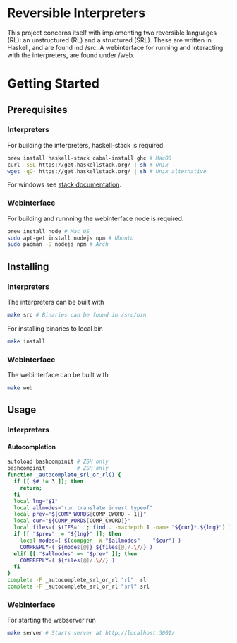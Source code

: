 # Reversible Interpreters

This project concerns itself with implementing two reversible languages (RL): an unstructured (RL) and a structured (SRL).
These are written in Haskell, and are found ind /src.
A webinterface for running and interacting with the interpreters, are found under /web.

# Getting Started

## Prerequisites

### Interpreters
For building the interpreters, haskell-stack is required.
```bash
brew install haskell-stack cabal-install ghc # MacOS
curl -sSL https://get.haskellstack.org/ | sh # Unix
wget -qO- https://get.haskellstack.org/ | sh # Unix alternative
```
For windows see [stack documentation](https://docs.haskellstack.org/en/stable/README/).

### Webinterface
For building and runnning the webinterface node is required.
```bash
brew install node # Mac OS
sudo apt-get install nodejs npm # Ubuntu
sudo pacman -S nodejs npm # Arch
```

## Installing

### Interpreters

The interpreters can be built with
```bash
make src # Binaries can be found in /src/bin
```

For installing binaries to local bin
```bash
make install
```

### Webinterface
The webinterface can be built with
```bash
make web
```

## Usage

### Interpreters

#### Autocompletion

```bash
autoload bashcompinit # ZSH only
bashcompinit          # ZSH only
function _autocomplete_srl_or_rl() {
  if [[ $# != 3 ]]; then
    return;
  fi
  local lng="$1"
  local allmodes="run translate invert typeof"
  local prev="${COMP_WORDS[COMP_CWORD - 1]}"
  local cur="${COMP_WORDS[COMP_CWORD]}"
  local files=( $(IFS=' '; find . -maxdepth 1 -name "${cur}*.${lng}") )
  if [[ "$prev"  = "${lng}" ]]; then
    local modes=( $(compgen -W "$allmodes" -- "$cur") )
    COMPREPLY=( ${modes[@]} ${files[@]/.\//} )
  elif [[ "$allmodes" =~ "$prev" ]]; then
    COMPREPLY=( ${files[@]/.\//} )
  fi
}
complete -F _autocomplete_srl_or_rl "rl"  rl
complete -F _autocomplete_srl_or_rl "srl" srl
```

### Webinterface

For starting the webserver run
```bash
make server # Starts server at http://localhost:3001/
```
